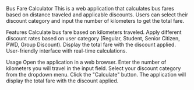 Bus Fare Calculator
This is a web application that calculates bus fares based on distance traveled and applicable discounts. Users can select their discount category and input the number of kilometers to get the total fare.

Features
Calculate bus fare based on kilometers traveled.
Apply different discount rates based on user category (Regular, Student, Senior Citizen, PWD, Group Discount).
Display the total fare with the discount applied.
User-friendly interface with real-time calculations.

Usage
Open the application in a web browser.
Enter the number of kilometers you will travel in the input field.
Select your discount category from the dropdown menu.
Click the "Calculate" button.
The application will display the total fare with the discount applied.